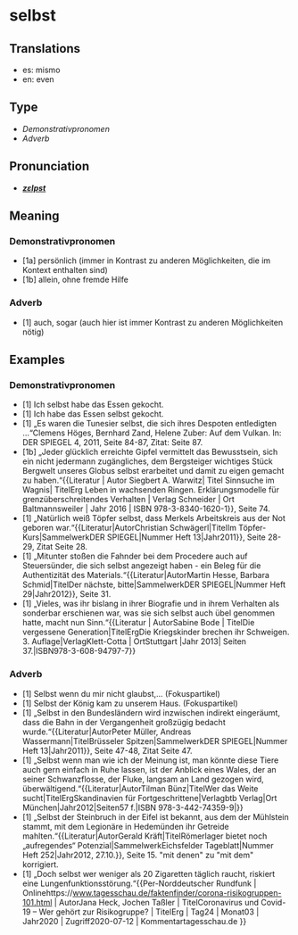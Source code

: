 # selbst
## Translations
- es: mismo
- en: even
## Type
- _Demonstrativpronomen_
- _Adverb_
## Pronunciation
- **_[zɛlpst](https://commons.wikimedia.org/wiki/File:De-selbst.ogg)_**
## Meaning
### Demonstrativpronomen
- [1a] persönlich (immer in Kontrast zu anderen Möglichkeiten, die im Kontext enthalten sind)
- [1b] allein, ohne fremde Hilfe
### Adverb
- [1] auch, sogar (auch hier ist immer Kontrast zu anderen Möglichkeiten nötig)
## Examples
### Demonstrativpronomen
- [1] Ich selbst habe das Essen gekocht.
- [1] Ich habe das Essen selbst gekocht.
- [1] „Es waren die Tunesier selbst, die sich ihres Despoten entledigten …“<ref>Clemens Höges, Bernhard Zand, Helene Zuber: Auf dem Vulkan. In: DER SPIEGEL 4, 2011, Seite 84-87, Zitat: Seite 87.</ref>
- [1b] „Jeder glücklich erreichte Gipfel vermittelt das Bewusstsein, sich ein nicht jedermann zugängliches, dem Bergsteiger wichtiges Stück Bergwelt unseres Globus selbst erarbeitet und damit zu eigen gemacht zu haben.“<ref>{{Literatur | Autor Siegbert A. Warwitz| Titel Sinnsuche im Wagnis| TitelErg Leben in wachsenden Ringen. Erklärungsmodelle für grenzüberschreitendes Verhalten | Verlag Schneider | Ort Baltmannsweiler | Jahr 2016 | ISBN 978-3-8340-1620-1}}, Seite 74.</ref>
- [1] „Natürlich weiß Töpfer selbst, dass Merkels Arbeitskreis aus der Not geboren war.“<ref>{{Literatur|AutorChristian Schwägerl|TitelIm Töpfer-Kurs|SammelwerkDER SPIEGEL|Nummer Heft 13|Jahr2011}}, Seite 28-29, Zitat Seite 28.</ref>
- [1] „Mitunter stoßen die Fahnder bei dem Procedere auch auf Steuersünder, die sich selbst angezeigt haben - ein Beleg für die Authentizität des Materials.“<ref>{{Literatur|AutorMartin Hesse, Barbara Schmid|TitelDer nächste, bitte|SammelwerkDER SPIEGEL|Nummer Heft 29|Jahr2012}}, Seite 31.</ref>
- [1] „Vieles, was ihr bislang in ihrer Biografie und in ihrem Verhalten als sonderbar erschienen war, was sie sich selbst auch übel genommen hatte, macht nun Sinn.“<ref>{{Literatur | AutorSabine Bode | TitelDie vergessene Generation|TitelErgDie Kriegskinder brechen ihr Schweigen. 3. Auflage|VerlagKlett-Cotta | OrtStuttgart |Jahr 2013| Seiten 37.|ISBN978-3-608-94797-7}} </ref>
### Adverb
- [1] Selbst wenn du mir nicht glaubst,… (Fokuspartikel)
- [1] Selbst der König kam zu unserem Haus. (Fokuspartikel)
- [1] „Selbst in den Bundesländern wird inzwischen indirekt eingeräumt, dass die Bahn in der Vergangenheit großzügig bedacht wurde.“<ref>{{Literatur|AutorPeter Müller, Andreas Wassermann|TitelBrüsseler Spitzen|SammelwerkDER SPIEGEL|Nummer Heft 13|Jahr2011}}, Seite 47-48, Zitat Seite 47.</ref>
- [1] „Selbst wenn man wie ich der Meinung ist, man könnte diese Tiere auch gern einfach in Ruhe lassen, ist der Anblick eines Wales, der an seiner Schwanzflosse, der Fluke, langsam an Land gezogen wird, überwältigend.“<ref>{{Literatur|AutorTilman Bünz|TitelWer das Weite sucht|TitelErgSkandinavien für Fortgeschrittene|Verlagbtb Verlag|Ort München|Jahr2012|Seiten57&nbsp;f.|ISBN 978-3-442-74359-9|}}</ref>
- [1] „Selbst der Steinbruch in der Eifel ist bekannt, aus dem der Mühlstein stammt, mit dem Legionäre in Hedemünden ihr Getreide mahlten.“<ref>{{Literatur|AutorGerald Kräft|TitelRömerlager bietet noch „aufregendes“ Potenzial|SammelwerkEichsfelder Tageblatt|Nummer Heft 252|Jahr2012, 27.10.}}, Seite 15. "mit denen" zu "mit dem" korrigiert.</ref>
- [1] „Doch selbst wer weniger als 20 Zigaretten täglich raucht, riskiert eine Lungenfunktionsstörung.“<ref>{{Per-Norddeutscher Rundfunk | Onlinehttps://www.tagesschau.de/faktenfinder/corona-risikogruppen-101.html | AutorJana Heck, Jochen Taßler | TitelCoronavirus und Covid-19 – Wer gehört zur Risikogruppe? | TitelErg | Tag24 | Monat03 | Jahr2020 | Zugriff2020-07-12 | Kommentartagesschau.de }}</ref>
